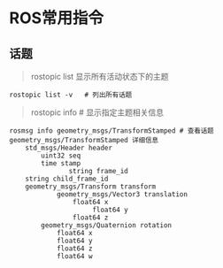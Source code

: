 # ROS常用指令

## 话题

> rostopic list  显示所有活动状态下的主题

```shell
rostopic list -v   # 列出所有话题
```

> rostopic info # 显示指定主题相关信息

```shell
rosmsg info geometry_msgs/TransformStamped # 查看话题 geometry_msgs/TransformStamped 详细信息
	std_msgs/Header header
  		uint32 seq
  		time stamp
      	       string frame_id
	string child_frame_id
	geometry_msgs/Transform transform
      		geometry_msgs/Vector3 translation
    			float64 x
   			         float64 y
    			float64 z
  	    geometry_msgs/Quaternion rotation
    		float64 x
    		float64 y
    		float64 z
    		float64 w
```

